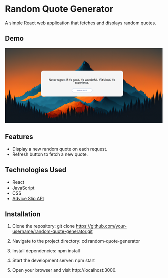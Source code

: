 # Random Quote Generator

A simple React web application that fetches and displays random quotes.

## Demo
![Demo Image](./src/img/snippet.png)
## Features

- Display a new random quote on each request.
- Refresh button to fetch a new quote.

## Technologies Used

- React
- JavaScript
- CSS
- [Advice Slip API](https://api.adviceslip.com/)

## Installation

1. Clone the repository:
   git clone https://github.com/your-username/random-quote-generator.git

2. Navigate to the project directory:
    cd random-quote-generator
3. Install dependencies:
    npm install

4. Start the development server:
    npm start

5. Open your browser and visit 
    http://localhost:3000.
